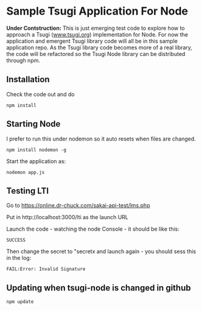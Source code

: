 
Sample Tsugi Application For Node
=================================

**Under Contstruction:** This is just emerging test code to explore
how to approach a Tsugi (www.tsugi.org) implementation for Node.
For now the application and emergent Tsugi library code will all
be in this sample application repo.  As the Tsugi library code 
becomes more of a real library, the code will be refactored so the
Tsugi Node library can be distributed through npm.

Installation
------------

Check the code out and do

    npm install

Starting Node
-------------

I prefer to run this under nodemon so it auto resets when files are changed.

    npm install nodemon -g

Start the application as:

    nodemon app.js

Testing LTI
-----------

Go to https://online.dr-chuck.com/sakai-api-test/lms.php

Put in http://localhost:3000/lti as the launch URL

Launch the code - watching the node Console - it should be like this:

    SUCCESS

Then change the secret to "secretx and launch again - you should 
sess this in the log:

    FAIL:Error: Invalid Signature


Updating when tsugi-node is changed in github
---------------------------------------------

    npm update

